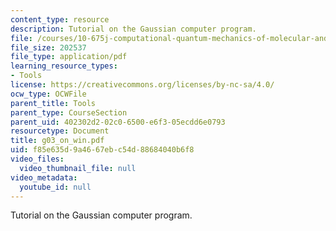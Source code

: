 ```yaml
---
content_type: resource
description: Tutorial on the Gaussian computer program.
file: /courses/10-675j-computational-quantum-mechanics-of-molecular-and-extended-systems-fall-2004/f85e635d9a4667ebc54d88684040b6f8_g03_on_win.pdf
file_size: 202537
file_type: application/pdf
learning_resource_types:
- Tools
license: https://creativecommons.org/licenses/by-nc-sa/4.0/
ocw_type: OCWFile
parent_title: Tools
parent_type: CourseSection
parent_uid: 402302d2-02c0-6500-e6f3-05ecdd6e0793
resourcetype: Document
title: g03_on_win.pdf
uid: f85e635d-9a46-67eb-c54d-88684040b6f8
video_files:
  video_thumbnail_file: null
video_metadata:
  youtube_id: null
---
```

Tutorial on the Gaussian computer program.